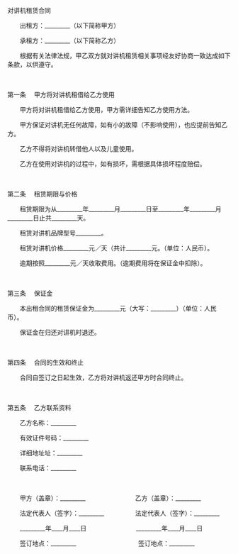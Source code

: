 



对讲机租赁合同



 

　　出租方：_________（以下简称甲方）　　

　　承租方：_________（以下简称乙方）　　

　　根据有关法律法规，甲乙双方就对讲机租赁相关事项经友好协商一致达成如下条款，以供遵守。

　　

第一条
　甲方将对讲机租借给乙方使用

　　甲方将对讲机租借给乙方使用，甲方需详细告知乙方使用方法。

　　甲方保证对讲机无任何故障，如有小的故障（不影响使用），也应提前告知乙方。

　　乙方不得将对讲机转借他人以及儿童使用。

　　乙方在使用对讲机的过程中，如有损坏，需根据具体损坏程度赔偿。

　　

第二条
　租赁期限与价格

　　租赁期限为从_________年_________月_________日至_________年_________月_________日止共_________天。

　　租赁对讲机品牌型号_________。

　　租赁对讲机价格_________元／天（共计_________元。（单位：人民币）。

　　逾期按照_________元／天收取费用。（逾期费用将在保证金中扣除）。

　　

第三条
　保证金

　　本出租合同的租赁保证金为_________元（大写：_________）（单位：人民币）。

　　保证金在归还对讲机时退还。

　　

第四条
　合同的生效和终止

　　合同自签订之日起生效，乙方将对讲机返还甲方时合同终止。

　　

第五条
　乙方联系资料

　　乙方名称：_________

　　有效证件号码：_________

　　详细地址址：_________

　　联系电话：_________　

　　　

　　甲方（盖章）：_________　　　　　　　　乙方（盖章）：_________　　

　　法定代表人（签字）：_________　　　　　法定代表人（签字）：_________　　

　　_________年____月____日　　　　　　　　_________年____月____日　　

　　签订地点：_________　　　　　　　　　　签订地点：_________